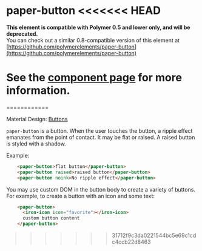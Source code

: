 paper-button
<<<<<<< HEAD
===================

**This element is compatible with Polymer 0.5 and lower only, and will be deprecated.**  
You can check out a similar 0.8-compatible version of this element at [https://github.com/polymerelements/paper-button](https://github.com/polymerelements/paper-button)

See the [component page](https://www.polymer-project.org/0.5/docs/elements/paper-button.html) for more information.
=======
============

Material Design: <a href="http://www.google.com/design/spec/components/buttons.html">Buttons</a>

`paper-button` is a button. When the user touches the button, a ripple effect emanates
from the point of contact. It may be flat or raised. A raised button is styled with a
shadow.

Example:
```html
    <paper-button>flat button</paper-button>
    <paper-button raised>raised button</paper-button>
    <paper-button noink>No ripple effect</paper-button>
```

You may use custom DOM in the button body to create a variety of buttons. For example, to create a button with an icon and some text:

```html		
    <paper-button>
      <iron-icon icon="favorite"></iron-icon>
      custom button content
    </paper-button>
```
>>>>>>> 31712f9c3da0221544bc5e69c1cdc4ccb22d8463
